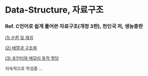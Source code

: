 # Data-Structure, 자료구조

### Ref. C언어로 쉽게 풀어쓴 자료구조(개정 3판), 천인국 저, 생능충판

[(1) 순환 및 재귀](https://blog.naver.com/eddy5360/221933056775)

[(2) 배열과 구조체](https://blog.naver.com/eddy5360/221946173072)

[(3) 포인터와 메모리 동적 할당](https://blog.naver.com/eddy5360/221976262775)

지속적으로 작성중 ...
